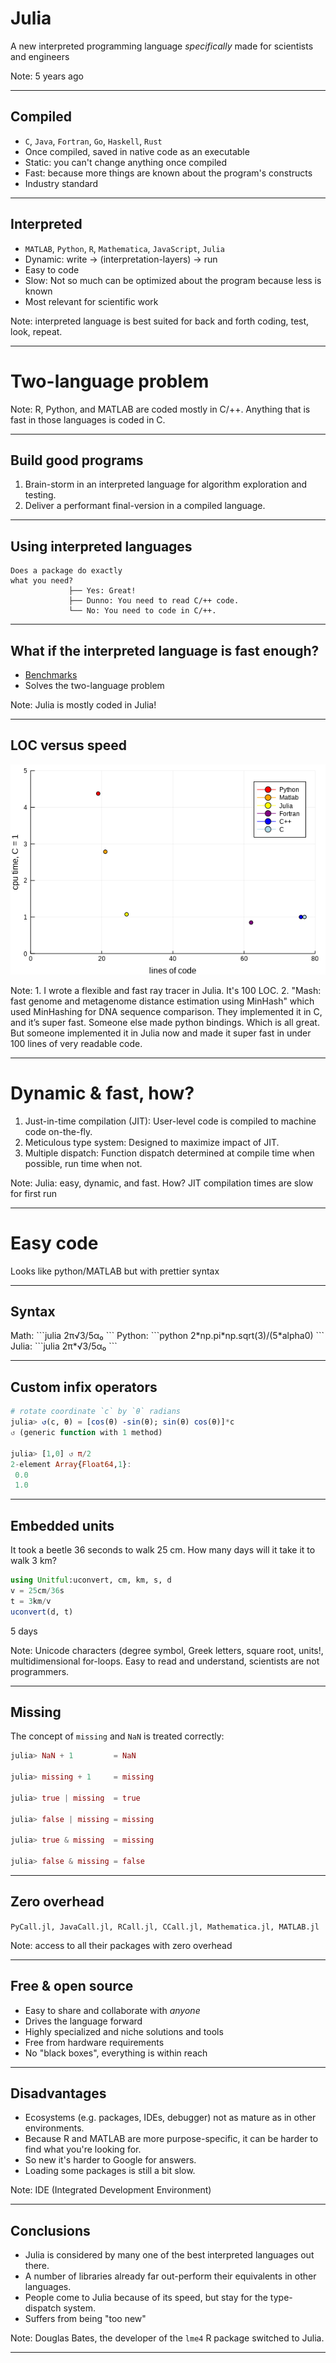 # Julia

A new interpreted programming language *specifically* made for scientists and engineers

Note: 5 years ago


----

## Compiled

* `C`, `Java`, `Fortran`, `Go`, `Haskell`, `Rust`
* Once compiled, saved in native code as an executable
* Static: you can't change anything once compiled
* Fast: because more things are known about the program's constructs
* Industry standard

----

## Interpreted

* `MATLAB`, `Python`, `R`, `Mathematica`, `JavaScript`, `Julia`
* Dynamic: write → (interpretation-layers) → run
* Easy to code
* Slow: Not so much can be optimized about the program because less is known
* Most relevant for scientific work

Note: interpreted language is best suited for back and forth coding, test, look, repeat.


---

# Two-language problem

Note: R, Python, and MATLAB are coded mostly in C/++. Anything that is fast in those languages is coded in C.

----

## Build good programs

1. Brain-storm in an interpreted language for algorithm exploration and testing.
2. Deliver a performant final-version in a compiled language.


----

## Using interpreted languages

```none
Does a package do exactly
what you need?
             ├── Yes: Great!
             ├── Dunno: You need to read C/++ code.
             └── No: You need to code in C/++.
```

----

## What if the interpreted language is fast enough?

* [Benchmarks](https://julialang.org/benchmarks/)
* Solves the two-language problem

Note: Julia is mostly coded in Julia!

----

## LOC versus speed

![](./assets/cpu_vs_lines.png)

Note: 1. I wrote a flexible and fast ray tracer in Julia. It's 100 LOC. 2. "Mash: fast genome and metagenome distance estimation using MinHash" which used MinHashing for DNA sequence comparison. They implemented it in C, and it’s super fast. Someone else made python bindings. Which is all great. But someone implemented it in Julia now and made it super fast in under 100 lines of very readable code.


---

# Dynamic & fast, how?

1. Just-in-time compilation (JIT): User-level code is compiled to machine code on-the-fly.
2. Meticulous type system: Designed to maximize impact of JIT.
3. Multiple dispatch: Function dispatch determined at compile time when possible, run time when not.

Note: Julia: easy, dynamic, and fast. How? JIT compilation times are slow for first run


---

# Easy code
Looks like python/MATLAB but with prettier syntax


----

## Syntax

<section style="text-align: left;">
Math:
```julia
2π√3/5α₀
```
Python:
```python
2*np.pi*np.sqrt(3)/(5*alpha0)
```
Julia:
```julia
2π*√3/5α₀
```

----

## Custom infix operators

```julia
# rotate coordinate `c` by `θ` radians
julia> ↺(c, θ) = [cos(θ) -sin(θ); sin(θ) cos(θ)]*c
↺ (generic function with 1 method)

julia> [1,0] ↺ π/2
2-element Array{Float64,1}:
 0.0
 1.0   
```

----

## Embedded units

It took a beetle 36 seconds to walk 25 cm. How many days will it take it to walk 3 km?

```julia
using Unitful:uconvert, cm, km, s, d
v = 25cm/36s
t = 3km/v
uconvert(d, t)
```
5 days

Note: Unicode characters (degree symbol, Greek letters, square root, units!, multidimensional for-loops. Easy to read and understand, scientists are not programmers.


---

# Missing

The concept of `missing` and `NaN` is treated correctly:
```julia
julia> NaN + 1         = NaN

julia> missing + 1     = missing

julia> true | missing  = true

julia> false | missing = missing

julia> true & missing  = missing

julia> false & missing = false
```


---

# Zero overhead

`PyCall.jl, JavaCall.jl, RCall.jl, CCall.jl, Mathematica.jl, MATLAB.jl`

Note: access to all their packages with zero overhead



---

# Free & open source

* Easy to share and collaborate with *anyone*
* Drives the language forward
* Highly specialized and niche solutions and tools
* Free from hardware requirements
* No "black boxes", everything is within reach


---

# Disadvantages

* Ecosystems (e.g. packages, IDEs, debugger) not as mature as in other environments.
* Because R and MATLAB are more purpose-specific, it can be harder to find what you're looking for.
* So new it's harder to Google for answers.
* Loading some packages is still a bit slow.

Note: IDE (Integrated Development Environment)

---

# Conclusions

* Julia is considered by many one of the best interpreted languages out there.
* A number of libraries already far out-perform their equivalents in other languages.
* People come to Julia because of its speed, but stay for the type-dispatch system.
* Suffers from being "too new"

Note: Douglas Bates, the developer of the `lme4` R package switched to Julia.


---

<!-- .slide: data-background-color="#ffffff" data-background="./assets/logo.svg" data-background-size="contain" -->
